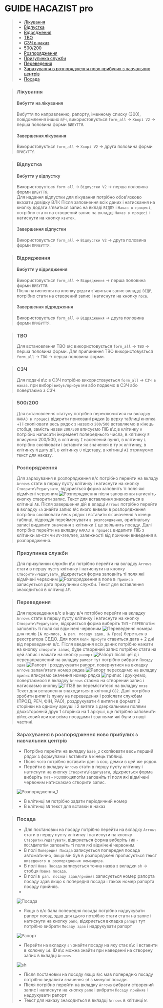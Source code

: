 # GUIDE HACAZIST pro

> - [Лікування](#лікування)
> - [Відпустка](#відпустка)
> - [Відрядження](#відрядження)
> - [ТВО](#тво)
> - [СЗЧ в наказ](#сзч)
> - [500/200](#500200)
> - [Розпорядження](#розпорядження)
> - [Призупинка служби](#призупинка-служби)
> - [Переведення](#переведення)
> - [Зарахування в розпорядження ново прибулих з навчальних центрів](#зарахування-в-розпорядження-ново-прибулих-з-навчальних-центрів)
> - [Посада](#посада)

> ### Лікування
>
> #### Вибуття на лікування
>
> Вибуття по направленню, рапорту, іменному списку (300), повідомлення інших в/ч, використовується `form_all` -> `Хворі V2` -> перша половина форми `ВИБУТТЯ`.
>
> #### Завершення лікування
>
> Використовується `form_all` -> `Хворі V2` -> друга половина форми `ПРИБУТТЯ`.


> ### Відпустка
>
> #### Вибуття у відпустку
>
> Використовується `form_all` -> `Відпустки V2` -> перша половина форми `ВИБУТТЯ`. <br>
> Для надання відпустки для лікування потрібно обов'язково вказати довідку ВЛК
> Після заповнення всіх даних і натискання на кнопку додати з'явиться запис на вкладі `ВІДПУ` і `Наказ в процесі`, потрібно стати на створений запис на вкладці `Наказ в процесі` і натиснути на кнопку `квиток`.
>
> #### Завершення відпустки
>
> Використовується `form_all` -> `Відпустки V2` -> друга половина форми `ПРИБУТТЯ`. <br>

> ### Відрядження
>
> #### Вибуття у відрядження
>
> Використовується `form_all` -> `Відрядження` -> перша половина форми `ВИБУТТЯ`. <br> 
> Після натиснення на кнопку `додати` з'явиться запис вкладці `ВІДР`, потрібно стати на створений запис і натиснути на кнопку `посв`.
>
> #### Завершення відрядження
>
> Використовується `form_all` -> `Відрядження` -> друга половина форми `ПРИБУТТЯ`. <br>


> ### ТВО
>
> Для встановлення ТВО в\с використовується `form_all` -> `ТВО` -> перша половина форми.
> Для припинення ТВО використовується `form_all` -> `ТВО` -> перша половина форми.

> ### СЗЧ
>
> Для подачі в\с в СЗЧ потрібно використовується `form_all` -> `СЗЧ в наказ`. при виборі `вибув/прибув` ми або подаємо в СЗЧ або повертаємо з СЗЧ.

> ### 500/200
>
> Для встановлення статусу потрібно переключитися на вкладку `НАКАЗ в процесі` відкрити приховані рядки (в верху таблиці кнопка +) і скопіювати весь рядок з назвою `200/500` вставляємо в кінець стобця, замість назви `200/500` вписуємо ПІБ в\с,в клітинку `А` потрібно написати інкремент попереднього  числа, в клітинку `E` вписуємо 200/500, в клітинку `I` населений пункт, в клітинку `L` потрібно скопіювати і вставити як значення в ту ж клітинку, в клітинку `N` дату дії, в клітинку `U` підставу, в клітинці `AI` отримуємо текст для наказу.


> ### Розпорядження
>
> Для зарахування в розпорядження в/с потрібно перейти на вкладу `Arrows` стати в першу пусту клітинку і натиснути на кнопку `Створити\Редагувати`, відкриється форма заповніть ті поля які відмічені червоним   ![Розпорядження](./media/розпорядження.png) після заповнення натисніть кнопку створити запис.
Текст для вставлення знаходиться в клітинці `AE`. Після завершення дій в владці `Arrows` потрібно перейти в вкладку `sh` знайти запис в\с якого вивели в розпорядження потрібно скопіювати весь рядок і вставити як значення в кінець таблиці, підрозділ перейменувати `в розпорядження`, оригінальну записі видалити значення з клітинки `I` це звільнить посаду. Далі потрібно перейти на вкладку `НАКАЗ в процесі` видалити ПІБ з клітинки `AU`-`СЗЧ` чи `AV`-`200/500`, залежності від причини виведення в розпорядження.

> ### Призупинка служби
>
> Для призупинки служби в\с потрібно перейти на вкладку `Arrows` стати в першу пусту клітинку і натиснути на кнопку `Створити\Редагувати`, відкриється форма заповніть ті поля які відмічені червоним ![Розпорядження](./media/призупинка.png) в поле `№ Приписа` записується дата призупинки служби. Текст для вставлення знаходиться в клітинці `AF`.

> ### Переведення
>
> Для переведення в/с в іншу в/ч потрібно перейти на вкладку `Arrows` стати в першу пусту клітинку і натиснути на кнопку `Створити\Редагувати`, відкриється форма виберіть `ТИП` - `ПЕРЕВ`потім заповніть ті поля які відмічені червоним ![Переведення](./media/переведення.png) номера для полів `[№ приписа, № рап. посаду здав, № Грош]` береться в реєстратора СЕДО. Для поля `Коли прибути` ставиться дата + 2 дні від переведення в/с. Після введення всіх даних потрібно нажати на кнопку `створити запис`, буде створений запис потрібно стати на цей запис і нажати на кнопку `рапорт` ![Рапорт](./media/рапорт.png) після цеї дії перенаправлений на вкладку `рапорт` тут потрібно вибрати `Посаду здав` ![Рапорт](./media/рапорт_1.png) і роздрукувати рапорт, повернутися на вкладку `Arrows` запам'ятати номер рядка ![Рапорт](./media/номер_рядка.png) переходимо на вкладку `припис` вписуємо значення номер рядка ![припис](./media/припис.png) і друкуємо, повертаємося в вкладку `Arrows` стаємо на створений запис і натискаємо кнопку ![ППЗВ](./media/ппзв.png) ви переміститеся на вкладку `ппзв` Текст для вставлення знаходиться в клітинці `С82`. Далі потрібно зробити витяг із пунку на переведення і розіслати службам (ПРОД, РЕЧ, ФІН, РАО), роздрукувати 4 витяги в форматі 2 сторінки на одному аркуші і 2 витяги з дзеркальними полями двохсторонній друк 1 сторінка на 1 аркуші, ще потрібно заповнити військовий квиток всіма посадами і званнями які були в наші частині.

> ### Зарахування в розпорядження ново прибулих з навчальних центрів
>
> - Потрібно перейти на вкладку `base_2` скопіювати весь перший рядок з формулами і вставити в кінець таблиці.
> - Після чого потрібно вставити дані з соц. демки в цей же рядок.
> - Перейти в вкладку `Arrows` стати в першу пусту клітинку і натиснути на кнопку `Створити\Редагувати`, відкриється форма виберіть `ТИП` - `РОЗПОРЯДЖ`потім заповніть ті поля які відмічені червоним натискаємо створити запис. 
>
> ![Розпорядження_1](./media/розпорядження_1.png) 
> 
> - В клітинці `AH` потрібно задати періодичний номер
> - В клітинці `AN` текст для вставки в наказ

> ### Посада
>
> - Для постановки на посаду потрібно перейти на вкладку `Arrows` стати в першу пусту клітинку і натиснути на кнопку `Створити\Редагувати`, відкриється форма виберіть `ТИП` - `ПОСАДА`потім заповніть ті поля які відмічені червоним.
> - В полі `Попередня Посада` записується попередня посада автоматично, якщо він був в розпоряджені прописується текст `виведеного в розпорядження командира`.
> - В полі `Нова Посада` записується точна назва з вкладки `sh` -> стобця `Повна посада`.
> - В полі `№ рап. посаду здав/прийняв` записується  номер рапорта посаду здав якщо є попередня посада і також номер рапорта посаду прийняв.
> - 
>
>![Посада](./media/посада.png)
>
> - Якщо в в/с бала попередня посада потрібно надрукувати рапорт посад здав для цього потрібно стати стати на запис і натиснути на кнопку `рапо`,  відкриється вкладка `рапорт` тут потрібно вибрати `Посаду здав` і надрукувати рапорт
> 
> ![Рапорт](./media/рапорт_1.png)
> 
> - Перейти на вкладку `sh` знайти посаду на яку стає в\с і вставити в колонку `id`. ID в\с можна знайти при наведенні на створену запис в вкладці `Arrows`
> 
> ![sh](./media/sh.png) 
> 
> - Після постановки на посоду якщо в\с мав попередню посаду потрібно видалити значення  `id` з минулої посади.
> - Після потрібно перейти на вкладку `Arrows` вибрати створений запис і написнути на кнопку `рапо` і вибрати `Посаду прийняв` і надрукувати рапорт
> - Текст для наказу знаходиться в вкладці `Arrows` в клітинці `W`.
